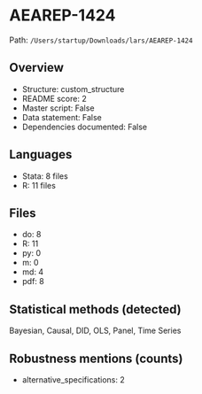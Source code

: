 # AEAREP-1424

Path: `/Users/startup/Downloads/lars/AEAREP-1424`

## Overview
- Structure: custom_structure
- README score: 2
- Master script: False
- Data statement: False
- Dependencies documented: False

## Languages
- Stata: 8 files
- R: 11 files

## Files
- do: 8
- R: 11
- py: 0
- m: 0
- md: 4
- pdf: 8

## Statistical methods (detected)
Bayesian, Causal, DID, OLS, Panel, Time Series

## Robustness mentions (counts)
- alternative_specifications: 2
